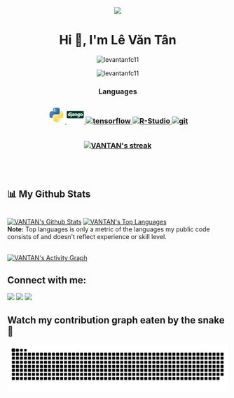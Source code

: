 <p align="center">
  <img width="45%" height="auto" src="https://user-images.githubusercontent.com/72194651/139113951-b761cfe4-d52b-41b9-bbd2-0fb30aac963a.jpg" />
  </p>
  
<h1 align="center">Hi 👋, I'm Lê Văn Tân</h1>
   

<p align="center"> <img src="https://komarev.com/ghpvc/?username=levantanfc11&color=blue" alt="levantanfc11" /> </p>
  

<p align="center"> <img src="https://github-profile-trophy.vercel.app/?username=levantanfc11&row=1&column=6&margin-w=15" alt="levantanfc11" /> </p>


<h3 align="center">Languages</h3>
<h3 align="center">
  <a href="https://www.python.org" target="_blank"> <img src="https://raw.githubusercontent.com/devicons/devicon/master/icons/python/python-original.svg" alt="python" width="40" height="40"/> </a>
  <a href="https://www.djangoproject.com/" target="_blank"> <img src="https://raw.githubusercontent.com/devicons/devicon/master/icons/django/django-original.svg" alt="django" width="40" height="40"/> </a>
  <a href="https://www.tensorflow.org" target="_blank"> <img src="https://www.vectorlogo.zone/logos/tensorflow/tensorflow-icon.svg" alt="tensorflow" width="40" height="40"/> </a> 
  <a href="https://www.rstudio.com/" target="_blank"> <img src="https://taiwebs.com/upload/icons/r-studio220-220.jpg" alt="R-Studio" width="40" height="40"/> </a>
  <a href="https://git-scm.com/" target="_blank"> <img src="https://www.vectorlogo.zone/logos/git-scm/git-scm-icon.svg" alt="git" width="40" height="40"/> </a>


<br>
<br>
<p align="center">
    <a href="https://github.com/narayanbavisetti/github-readme-streak-stats">
        <img title="🔥 Get streak stats for your profile at git.io/streak-stats" alt="VANTAN's streak" src="https://github-readme-streak-stats.herokuapp.com/?user=levantanfc11&theme=black-ice&hide_border=true&stroke=0000&background=060A0CD0"/>
    </a>
</p>


<br>
<br>
  
## 📊 My Github Stats

  <br/>
    <a href="https://github.com/levantanfc11/github-readme-stats"><img alt="VANTAN's Github Stats" src="https://github-readme-stats.vercel.app/api?username=levantanfc11&show_icons=true&count_private=true&theme=react&hide_border=true&bg_color=0D1117" /></a>
  <a href="https://github.com/levantanfc11/github-readme-stats"><img alt="VANTAN's Top Languages" src="https://github-readme-stats.vercel.app/api/top-langs/?username=levantanfc11&langs_count=8&count_private=true&layout=compact&theme=react&hide_border=true&bg_color=0D1117" /></a>
  <br/>
  <b>Note:</b> Top languages is only a metric of the languages my public code consists of and doesn't reflect experience or skill level.


<br/>
<br/>

 
<a href="https://github.com/levantanfc11/github-readme-activity-graph"><img alt="VANTAN's Activity Graph" src="https://activity-graph.herokuapp.com/graph?username=levantanfc11&bg_color=0D1117&color=5BCDEC&line=5BCDEC&point=FFFFFF&hide_border=true" /></a>


## Connect with me:
<p align="left">

<a href = "https://www.linkedin.com/in/v%C4%83n-t%C3%A2n-l%C3%AA-816534209/"><img src="https://img.icons8.com/fluent/48/000000/linkedin.png"/></a>
<a href = "https://www.facebook.com/bamneymar94/"><img src="https://img.icons8.com/color/48/000000/facebook-new.png"/></a>
<a href = "mailto:contatorafaballerini@gmail.com"><img src="https://img.icons8.com/color/48/000000/gmail-new.png"/></a>


</p>


## Watch my contribution graph eaten by the snake🐍
![Snake animation](https://github.com/levantanfc11/levantanfc11/blob/output/github-contribution-grid-snake.svg)

